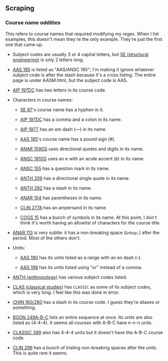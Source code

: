 ## Scraping

### Course name oddities

This refers to course names that required modifying my regex. When I list
examples, this doesn't mean they're the only example. They're just the first one
that came up.

- Subject codes are usually 3 or 4 capital letters, but [SE (structural
  engineering)](https://catalog.ucsd.edu/courses/SE.html) is only 2 letters
  long.

- [AAS 185](https://catalog.ucsd.edu/courses/AASM.html#aas185) is listed as
  "AAS/ANSC 185"; I'm making it ignore whatever subject code is after the slash
  because it's a cross listing. The entire page is under AASM.html, but the
  subject code is AAS.

- [AIP 197DC](https://catalog.ucsd.edu/courses/AIP.html#aip197dc) has two
  letters in its course code.

- Characters in course names:

  - [SE 87](https://catalog.ucsd.edu/courses/SE.html#se87)'s course name has a
    hyphen in it.

  - [AIP 197DC](https://catalog.ucsd.edu/courses/AIP.html#aip197dc) has a comma
    and a colon in its name.

  - [AIP 197T](https://catalog.ucsd.edu/courses/AIP.html#aip197t) has an em dash
    (—) in its name.

  - [AAS 185](https://catalog.ucsd.edu/courses/AASM.html#aas185)'s course name
    has a pound sign (#).

  - [ANAR 159GS](https://catalog.ucsd.edu/courses/ANTH.html#anar159gs) uses
    directional quotes and digits in its name.

  - [ANSC 191GS](https://catalog.ucsd.edu/courses/ANTH.html#ansc191GS) uses an e
    with an acute accent (é) in its name.

  - [ANSC 155](https://catalog.ucsd.edu/courses/ANTH.html#ansc155) has a
    question mark in its name.

  - [ANTH 209](https://catalog.ucsd.edu/courses/ANTH.html#anth209) has a
    directional single quote in its name.

  - [ANTH 292](https://catalog.ucsd.edu/courses/ANTH.html#anth292) has a slash
    in its name.

  - [ANAR 104](https://catalog.ucsd.edu/courses/ANTH.html#anar104) has
    parentheses in its name.

  - [CLIN 277A](https://catalog.ucsd.edu/courses/CLIN.html#clin227a) has an
    ampersand in its name.

  - [COGS 15](https://catalog.ucsd.edu/courses/COGS.html#cogs15) has a bunch of
    symbols in its name. At this point, I don't think it's worth having an
    allowlist of characters for the course title.

- [ANAR 113](https://catalog.ucsd.edu/courses/ANTH.html#anar113) is very subtle:
  it has a non-breaking space (`&nbsp;`) after the period. Most of the others
  don't.

- Units:

  - [AAS 190](https://catalog.ucsd.edu/courses/AASM.html#aas190) has its units
    listed as a range with an en dash (–).

  - [AAS 198](https://catalog.ucsd.edu/courses/AASM.html#aas198) has its units
    listed using "or" instead of a comma.

- [ANTH (anthropology)](https://catalog.ucsd.edu/courses/ANTH.html) has various
  subject codes listed.

- [CLAS (classical studies)](https://catalog.ucsd.edu/courses/CLAS.html) has
  `CLASSIC` as some of its subject codes, which is very long. I feel like this
  was done in error.

- [CHIN 160/260](https://catalog.ucsd.edu/courses/CHIN.html#chin160) has a slash
  in its course code. I guess they're aliases or something.

- [BGGN 249A-B-C](https://catalog.ucsd.edu/courses/BIOL.html#bggn-249a) lists an
  entire sequence at once. Its units are also listed as (4-4-4). It seems all
  courses with A-B-C have n-n-n units.

- [CLASSIC 399](https://catalog.ucsd.edu/courses/CLAS.html#clas399) also has
  4-4-4 units but it doesn't have the A-B-C course code.

- [CLIN 296](https://catalog.ucsd.edu/courses/CLIN.html#clin296) has a bunch of
  trialing non-breaking spaces after the units. This is quite rare it seems.
